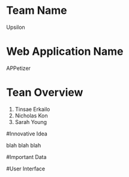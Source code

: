 # Team Name 
Upsilon
# Web Application Name 
APPetizer
# Tean Overview
1. Tinsae Erkailo 
2. Nicholas Kon 
3. Sarah Young 

#Innovative Idea

blah blah blah 

#Important Data

#User Interface


